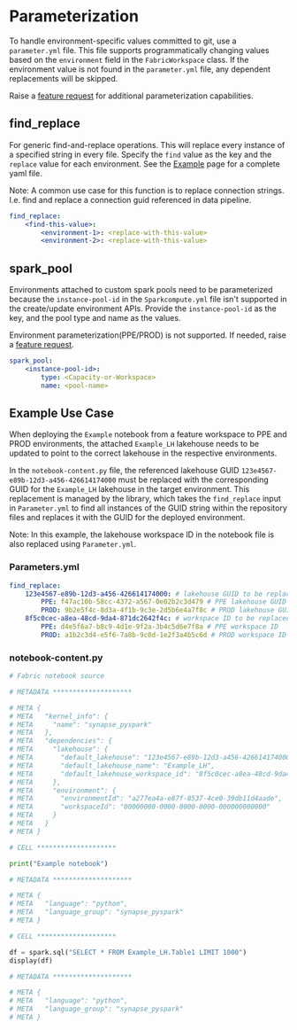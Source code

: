# Parameterization

To handle environment-specific values committed to git, use a `parameter.yml` file. This file supports programmatically changing values based on the `environment` field in the `FabricWorkspace` class. If the environment value is not found in the `parameter.yml` file, any dependent replacements will be skipped.

Raise a [feature request](https://github.com/microsoft/fabric-cicd/issues/new?template=2-feature.yml) for additional parameterization capabilities.

## find_replace

For generic find-and-replace operations. This will replace every instance of a specified string in every file. Specify the `find` value as the key and the `replace` value for each environment. See the [Example](example.md) page for a complete yaml file.

Note: A common use case for this function is to replace connection strings. I.e. find and replace a connection guid referenced in data pipeline.

```yaml
find_replace:
    <find-this-value>:
        <environment-1>: <replace-with-this-value>
        <environment-2>: <replace-with-this-value>
```

## spark_pool

Environments attached to custom spark pools need to be parameterized because the `instance-pool-id` in the `Sparkcompute.yml` file isn't supported in the create/update environment APIs. Provide the `instance-pool-id` as the key, and the pool type and name as the values.

Environment parameterization(PPE/PROD) is not supported. If needed, raise a [feature request](https://github.com/microsoft/fabric-cicd/issues/new?template=2-feature.yml).

```yaml
spark_pool:
    <instance-pool-id>:
        type: <Capacity-or-Workspace>
        name: <pool-name>
```

## Example Use Case

When deploying the `Example` notebook from a feature workspace to PPE and PROD environments, the attached `Example_LH` lakehouse needs to be updated to point to the correct lakehouse in the respective environments.

In the `notebook-content.py` file, the referenced lakehouse GUID `123e4567-e89b-12d3-a456-426614174000` must be replaced with the corresponding GUID for the `Example_LH` lakehouse in the target environment. This replacement is managed by the library, which takes the `find_replace` input in `Parameter.yml` to find all instances of the GUID string within the repository files and replaces it with the GUID for the deployed environment.

Note: In this example, the lakehouse workspace ID in the notebook file is also replaced using `Parameter.yml`.

### Parameters.yml

```yaml
find_replace:
    123e4567-e89b-12d3-a456-426614174000: # lakehouse GUID to be replaced
        PPE: f47ac10b-58cc-4372-a567-0e02b2c3d479 # PPE lakehouse GUID
        PROD: 9b2e5f4c-8d3a-4f1b-9c3e-2d5b6e4a7f8c # PROD lakehouse GUID
    8f5c0cec-a8ea-48cd-9da4-871dc2642f4c: # workspace ID to be replaced
        PPE: d4e5f6a7-b8c9-4d1e-9f2a-3b4c5d6e7f8a # PPE workspace ID
        PROD: a1b2c3d4-e5f6-7a8b-9c0d-1e2f3a4b5c6d # PROD workspace ID
```

### notebook-content.py

```python
# Fabric notebook source

# METADATA ********************

# META {
# META   "kernel_info": {
# META     "name": "synapse_pyspark"
# META   },
# META   "dependencies": {
# META     "lakehouse": {
# META       "default_lakehouse": "123e4567-e89b-12d3-a456-426614174000",
# META       "default_lakehouse_name": "Example_LH",
# META       "default_lakehouse_workspace_id": "8f5c0cec-a8ea-48cd-9da4-871dc2642f4c"
# META     },
# META     "environment": {
# META       "environmentId": "a277ea4a-e87f-8537-4ce0-39db11d4aade",
# META       "workspaceId": "00000000-0000-0000-0000-000000000000"
# META     }
# META   }
# META }

# CELL ********************

print("Example notebook")

# METADATA ********************

# META {
# META   "language": "python",
# META   "language_group": "synapse_pyspark"
# META }

# CELL ********************

df = spark.sql("SELECT * FROM Example_LH.Table1 LIMIT 1000")
display(df)

# METADATA ********************

# META {
# META   "language": "python",
# META   "language_group": "synapse_pyspark"
# META }
```
